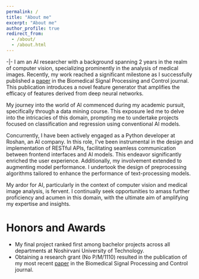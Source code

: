 ```yaml
---
permalink: /
title: "About me"
excerpt: "About me"
author_profile: true
redirect_from: 
  - /about/
  - /about.html
---
```


-|-
I am an AI researcher with a background spanning 2 years in the realm of computer vision, specializing prominently in the analysis of medical images. Recently, my work reached a significant milestone as I successfully published a
[paper](https://doi.org/10.1016/j.bspc.2023.105382) in the Biomedical Signal Processing and Control journal. This publication introduces a novel feature generator that amplifies the efficacy of features derived from deep neural networks.

My journey into the world of AI commenced during my academic pursuit, specifically through a data mining course. This exposure led me to delve into the intricacies of this domain, prompting me to undertake projects focused on classification and regression using conventional AI models.

Concurrently, I have been actively engaged as a Python developer at Roshan, an AI company. In this role, I've been instrumental in the design and implementation of RESTful APIs, facilitating seamless communication between frontend interfaces and AI models. This endeavor significantly enriched the user experience. Additionally, my involvement extended to augmenting model performance. I undertook the design of preprocessing algorithms tailored to enhance the performance of text-processing models.

My ardor for AI, particularly in the context of computer vision and medical image analysis, is fervent. I continually seek opportunities to amass further proficiency and acumen in this domain, with the ultimate aim of amplifying my expertise and insights.

Honors and Awards
======
- My final project ranked first among bachelor projects across all departments at Noshirvani University of Technology.
- Obtaining a research grant (No P/M/1110) resulted in the publication of my most recent [paper](https://doi.org/10.1016/j.bspc.2023.105382) in the Biomedical Signal Processing and Control journal.
